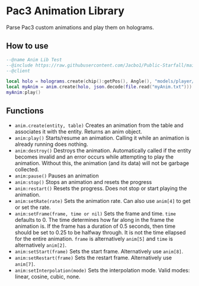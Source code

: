 # Pac3 Animation Library
Parse Pac3 custom animations and play them on holograms.
## How to use
```lua
--@name Anim Lib Test
--@include https://raw.githubusercontent.com/Jacbo1/Public-Starfall/main/pac3-anim-lib/anim_lib.lua
--@client

local holo = holograms.create(chip():getPos(), Angle(), "models/player/barney.mdl")
local myAnim = anim.create(holo, json.decode(file.read("myAnim.txt")))
myAnim:play()
```
## Functions
* `anim.create(entity, table)` Creates an animation from the table and associates it with the entity. Returns an anim object.
* `anim:play()` Starts/resume an animation. Calling it while an animation is already running does nothing.
* `anim:destroy()` Destroys the animation. Automatically called if the entity becomes invalid and an error occurs while attempting to play the animation. Without this, the animation (and its data) will not be garbage collected.
* `anim:pause()` Pauses an animation
* `anim:stop()` Stops an animation and resets the progress
* `anim:restart()` Resets the progress. Does not stop or start playing the animation.
* `anim:setRate(rate)` Sets the animation rate. Can also use `anim[4]` to get or set the rate.
* `anim:setFrame(frame, time or nil)` Sets the frame and time. `time` defaults to 0. The time determines how far along in the frame the animation is. If the frame has a duration of 0.5 seconds, then time should be set to 0.25 to be halfway through. It is not the time ellapsed for the entire animation. `frame` is alternatively `anim[5]` and `time` is alternatively `anim[2]`.
* `anim:setStart(frame)` Sets the start frame. Alternatively use `anim[8]`.
* `anim:setRestart(frame)` Sets the restart frame. Alternatively use `anim[7]`.
* `anim:setInterpolation(mode)` Sets the interpolation mode. Valid modes: linear, cosine, cubic, none.
